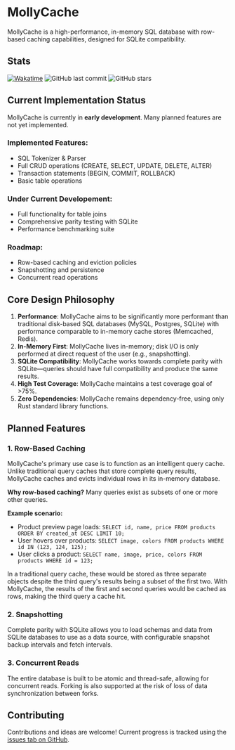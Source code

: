 # MollyCache

MollyCache is a high-performance, in-memory SQL database with row-based caching capabilities, designed for SQLite compatibility.

## Stats  

[![Wakatime](https://wakatime.com/badge/user/9641004b-568b-4c27-99c5-a34ace36b886/project/2668a03d-d729-4e59-8fc8-bafe3d194ee1.svg)](https://wakatime.com/badge/user/9641004b-568b-4c27-99c5-a34ace36b886/project/2668a03d-d729-4e59-8fc8-bafe3d194ee1)
![GitHub last commit](https://img.shields.io/github/last-commit/MollyCache/mollycache)
![GitHub stars](https://img.shields.io/github/stars/MollyCache/mollycache?style=social)

## Current Implementation Status

MollyCache is currently in **early development**. Many planned features are not yet implemented.

### Implemented Features:
- SQL Tokenizer & Parser
- Full CRUD operations (CREATE, SELECT, UPDATE, DELETE, ALTER)
- Transaction statements (BEGIN, COMMIT, ROLLBACK)
- Basic table operations

### Under Current Developement:
- Full functionality for table joins
- Comprehensive parity testing with SQLite
- Performance benchmarking suite

### Roadmap:
- Row-based caching and eviction policies
- Snapshotting and persistence
- Concurrent read operations

## Core Design Philosophy

1. **Performance**: MollyCache aims to be significantly more performant than traditional disk-based SQL databases (MySQL, Postgres, SQLite) with performance comparable to in-memory cache stores (Memcached, Redis).
2. **In-Memory First**: MollyCache lives in-memory; disk I/O is only performed at direct request of the user (e.g., snapshotting).
3. **SQLite Compatibility**: MollyCache works towards complete parity with SQLite—queries should have full compatibility and produce the same results.
4. **High Test Coverage**: MollyCache maintains a test coverage goal of >75%.
5. **Zero Dependencies**: MollyCache remains dependency-free, using only Rust standard library functions.

## Planned Features

### 1. **Row-Based Caching**
MollyCache's primary use case is to function as an intelligent query cache. Unlike traditional query caches that store complete query results, MollyCache caches and evicts individual rows in its in-memory database.

**Why row-based caching?** Many queries exist as subsets of one or more other queries.

**Example scenario:**
- Product preview page loads: `SELECT id, name, price FROM products ORDER BY created_at DESC LIMIT 10;`
- User hovers over products: `SELECT image, colors FROM products WHERE id IN (123, 124, 125);`
- User clicks a product: `SELECT name, image, price, colors FROM products WHERE id = 123;`

In a traditional query cache, these would be stored as three separate objects despite the third query's results being a subset of the first two. With MollyCache, the results of the first and second queries would be cached as rows, making the third query a cache hit.


### 2. **Snapshotting**
Complete parity with SQLite allows you to load schemas and data from SQLite databases to use as a data source, with configurable snapshot backup intervals and fetch intervals.

### 3. **Concurrent Reads**
The entire database is built to be atomic and thread-safe, allowing for concurrent reads. Forking is also supported at the risk of loss of data synchronization between forks.

## Contributing

Contributions and ideas are welcome! Current progress is tracked using the [issues tab on GitHub](https://github.com/MollyCache/mollycache/issues).